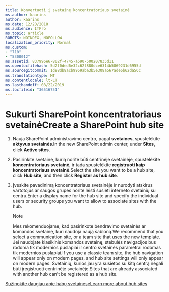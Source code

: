 ```yaml
---
title: Konvertuoti į svetainę koncentratoriaus svetainė
ms.author: kaarins
author: kaarins
ms.date: 12/28/2018
ms.audience: ITPro
ms.topic: article
ROBOTS: NOINDEX, NOFOLLOW
localization_priority: Normal
ms.custom:
- "710"
- "5300012"
ms.assetid: 837996e6-802f-4745-a590-500207835d11
ms.openlocfilehash: 5d2f0ded6e32c62f880dce6314b5869231d6955d
ms.sourcegitcommit: 1d98db8acb9959aba3b5e308a567ade6b62da56c
ms.translationtype: MT
ms.contentlocale: lt-LT
ms.lasthandoff: 08/22/2019
ms.locfileid: "36516751"
---
```

# <a name="create-a-sharepoint-hub-site"></a><span data-ttu-id="2eb1a-102">Sukurti SharePoint koncentratoriaus svetainė</span><span class="sxs-lookup"><span data-stu-id="2eb1a-102">Create a SharePoint hub site</span></span>

1. <span data-ttu-id="2eb1a-103">Nauja SharePoint administravimo centro, pagal **svetaines**, spustelėkite **aktyvus svetainės**.</span><span class="sxs-lookup"><span data-stu-id="2eb1a-103">In the new SharePoint admin center, under **Sites**, click **Active sites**.</span></span>

2. <span data-ttu-id="2eb1a-104">Pasirinkite svetainę, kurią norite būti centrinėje svetainėje, spustelėkite **koncentratoriaus svetainė**, ir tada spustelėkite **registruoti kaip koncentratoriaus svetainė**.</span><span class="sxs-lookup"><span data-stu-id="2eb1a-104">Select the site you want to be a hub site, click **Hub site**, and then click **Register as hub site**.</span></span>

3. <span data-ttu-id="2eb1a-105">Įveskite pavadinimą koncentratoriaus svetainėje ir nurodyti atskirus vartotojus ar saugos grupes norite leisti susieti interneto svetainių su centru.</span><span class="sxs-lookup"><span data-stu-id="2eb1a-105">Enter a display name for the hub site and specify the individual users or security groups you want to allow to associate sites with the hub.</span></span>

    > [!NOTE]
    >  <span data-ttu-id="2eb1a-106">Mes rekomenduojame, kad pasirinkote bendravimo svetainės ar komandos svetainę, kuri naudoja naują šabloną.</span><span class="sxs-lookup"><span data-stu-id="2eb1a-106">We recommend that you select a communication site, or a team site that uses the new template.</span></span> <span data-ttu-id="2eb1a-107">Jei naudojate klasikinis komandos svetainę, stebulės navigacijos bus rodoma tik modernios puslapiai ir centro svetainės parametrai rodomas tik modernios puslapiai.</span><span class="sxs-lookup"><span data-stu-id="2eb1a-107">If you use a classic team site, the hub navigation will appear only on modern pages, and hub site settings will only appear on modern pages.</span></span> <span data-ttu-id="2eb1a-108">Svetainių, kurios jau yra susietos su kitą centrą negali būti įregistruoti centrinėje svetainėje.</span><span class="sxs-lookup"><span data-stu-id="2eb1a-108">Sites that are already associated with another hub can't be registered as a hub site.</span></span>
  
[<span data-ttu-id="2eb1a-109">Sužinokite daugiau apie habų svetainėse</span><span class="sxs-lookup"><span data-stu-id="2eb1a-109">Learn more about hub sites</span></span>](https://go.microsoft.com/fwlink/?linkid=869149)
  